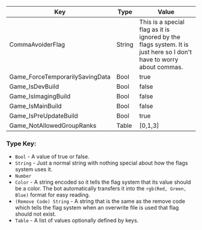 | Key | Type | Value |
|-|-|-|
| CommaAvoiderFlag | String | This is a special flag as it is ignored by the flags system. It is just here so I don't have to worry about commas. |
| Game_ForceTemporarilySavingData | Bool | true |
| Game_IsDevBuild | Bool | false |
| Game_IsImagingBuild | Bool | false |
| Game_IsMainBuild | Bool | false |
| Game_IsPreUpdateBuild | Bool | true |
| Game_NotAllowedGroupRanks | Table | [0,1,3] |

### Type Key:

* `Bool` - A value of true or false.
* `String` - Just a normal string with nothing special about how the flags system uses it.
* `Number`
* `Color` - A string encoded so it tells the flag system that its value should be a color. The bot automatically transfers it into the `rgb(Red, Green, Blue)` format for easy reading.
* `(Remove Code) String` - A string that is the same as the remove code which tells the flag system when an overwrite file is used that flag should not exist.
* `Table` - A list of values optionally defined by keys.